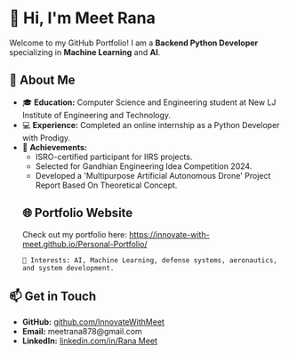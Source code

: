 <!DOCTYPE html>
<html lang="en">
<head>
  <meta charset="UTF-8">
  <meta name="viewport" content="width=device-width, initial-scale=1.0">
  
</head>
<body>
  <h1>👋 Hi, I'm Meet Rana</h1>
  <p>Welcome to my GitHub Portfolio! I am a <strong>Backend Python Developer</strong> specializing in <strong>Machine Learning</strong> and <strong>AI</strong>.</p>
  
  <h2>🌟 About Me</h2>
  <ul>
    <li>🎓 <strong>Education:</strong> Computer Science and Engineering student at New LJ Institute of Engineering and Technology.</li>
    <li>💻 <strong>Experience:</strong> Completed an online internship as a Python Developer with Prodigy.</li>
    <li>🚀 <strong>Achievements:</strong> 
      <ul>
        <li>ISRO-certified participant for IIRS projects.</li>
        <li>Selected for Gandhian Engineering Idea Competition 2024.</li>
        <li>Developed a 'Multipurpose Artificial Autonomous Drone' Project Report Based On Theoretical Concept.</li>
      </ul>
    </li>
    <h2>🌐 Portfolio Website</h2>
  <p>Check out my portfolio here: <a href="https://innovate-with-meet.github.io/Personal-Portfolio/" target="_blank">https://innovate-with-meet.github.io/Personal-Portfolio/</a></p>
    
    🔭 Interests: AI, Machine Learning, defense systems, aeronautics, and system development.
  </ul>

  <h2>📫 Get in Touch</h2>
  <ul>
    <li><strong>GitHub:</strong> <a href="https://github.com/Innovate-With-Meet" target="_blank">github.com/InnovateWithMeet</a></li>
    <li><strong>Email:</strong> meetrana878@gmail.com</li>
    <li><strong>LinkedIn:</strong> <a href="https://www.linkedin.com/in/rana-meet-7503aa2ab/" target="_blank">linkedin.com/in/Rana Meet</a></li>
  </ul>
</body>
</html>
